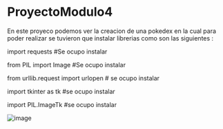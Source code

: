 # ProyectoModulo4
En este proyeco podemos ver la creacion de una pokedex en la cual para poder realizar se tuvieron que instalar librerias como son las siguientes :

import requests #Se ocupo instalar

from PIL import Image #Se ocupo instalar

from urllib.request import urlopen # se ocupo instalar

import tkinter as tk #se ocupo instalar

import PIL.ImageTk #se ocupo instalar

![image](https://user-images.githubusercontent.com/111818969/202890216-2fd151f0-cfc3-4656-9b0e-c2d4427b26ab.png)
